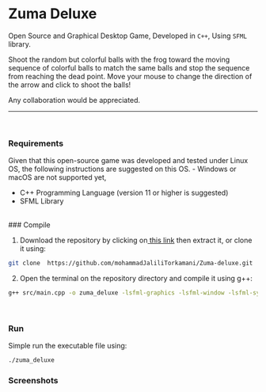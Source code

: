 # Zuma Deluxe

Open Source and Graphical Desktop Game, Developed in `C++`, Using `SFML` library.

Shoot the random but colorful balls with the frog toward the moving sequence of colorful balls to match the same balls and stop the sequence from reaching the dead point. Move your mouse to change the direction of the arrow and click to shoot the balls! 

Any collaboration would be appreciated.

------------
<br/>

### Requirements
Given that this open-source game was developed and tested under Linux OS, the following instructions are suggested on this OS. - Windows or macOS are not supported yet,
- C++ Programming Language (version 11 or higher is suggested)
-  SFML Library

<br/>
### Compile

1. Download the repository by clicking on[ this link](https://github.com/mohammadJaliliTorkamani/Zuma-deluxe/archive/refs/heads/master.zip " this link") then extract it, or clone it using:
```bash
git clone  https://github.com/mohammadJaliliTorkamani/Zuma-deluxe.git
```

2. Open the terminal on the repository directory and compile it using g++:
```bash
g++ src/main.cpp -o zuma_deluxe -lsfml-graphics -lsfml-window -lsfml-system
```

<br/>

### Run
Simple run the executable file using:
```bash
./zuma_deluxe
```

### Screenshots
